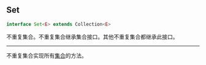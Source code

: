 ## Set

```typescript
interface Set<E> extends Collection<E>
```

不重复集合。不重复集合继承集合接口。其他不重复集合都继承此接口。

---

不重复集合实现所有[集合](./collection.md)的方法。
